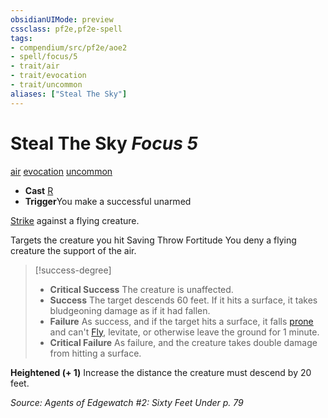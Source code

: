 ```yaml
---
obsidianUIMode: preview
cssclass: pf2e,pf2e-spell
tags:
- compendium/src/pf2e/aoe2
- spell/focus/5
- trait/air
- trait/evocation
- trait/uncommon
aliases: ["Steal The Sky"]
---
```

# Steal The Sky *Focus 5*   
[air](/rules/traits/air.md)  [evocation](/rules/traits/evocation.md)  [uncommon](/rules/traits/uncommon.md)  

- **Cast** [R](/rules/core-rulebook/chapter-9-playing-the-game.md#Actions "Reaction") 
- **Trigger**You make a successful unarmed

[Strike](/rules/actions/strike.md) against a flying creature.

Targets the creature you hit Saving Throw Fortitude You deny a flying creature the support of the air.

> [!success-degree] 
> - **Critical Success** The creature is unaffected.
> - **Success** The target descends 60 feet. If it hits a surface, it takes bludgeoning damage as if it had fallen.
> - **Failure** As success, and if the target hits a surface, it falls [prone](/rules/conditions.md#Prone) and can't [Fly](/rules/actions/fly.md), levitate, or otherwise leave the ground for 1 minute.
> - **Critical Failure** As failure, and the creature takes double damage from hitting a surface.

**Heightened (+ 1)** Increase the distance the creature must descend by 20 feet.

*Source: Agents of Edgewatch #2: Sixty Feet Under p. 79*